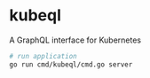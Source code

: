 # kubeql

A GraphQL interface for Kubernetes

```bash
# run application
go run cmd/kubeql/cmd.go server
```
